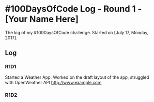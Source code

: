 # #100DaysOfCode Log - Round 1 - [Your Name Here]

The log of my #100DaysOfCode challenge. Started on [July 17, Monday, 2017].

## Log
### R1D1 
Started a Weather App. Worked on the draft layout of the app, struggled with OpenWeather API http://www.example.com
### R1D2
